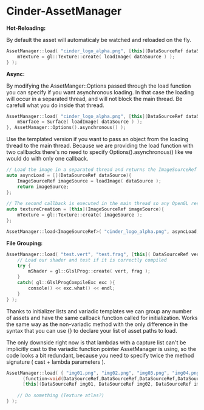 Cinder-AssetManager
===================

**Hot-Reloading:**

By default the asset will automaticaly be watched and reloaded on the fly.

```c++
AssetManager::load( "cinder_logo_alpha.png", [this](DataSourceRef dataSource){
    mTexture = gl::Texture::create( loadImage( dataSource ) );
} );
```

**Async:**

By modifying the AssetManger::Options passed through the load function you can
specify if you want asynchronous loading. In that case the loading will occur in
a separated thread, and will not block the main thread. Be carefull what you do
inside that thread.

```c++
AssetManager::load( "cinder_logo_alpha.png", [this](DataSourceRef dataSource){
    mSurface = Surface( loadImage( dataSource ) );
}, AssetManager::Options().asynchronous() );
```

Use the templated version if you want to pass an object from the loading thread to the main thread. Because we are providing the load function with two callbacks there's no need to specify Options().asynchronous() like we would do with only one callback.


```c++
// Load the image in a separated thread and returns the ImageSourceRef
auto asyncLoad = [](DataSourceRef dataSource){
    ImageSourceRef imageSource = loadImage( dataSource );
    return imageSource;
};
    
// The second callback is executed in the main thread so any OpenGL resources can be created here.
auto textureCreation = [this](ImageSourceRef imageSource){
    mTexture = gl::Texture::create( imageSource );
};

AssetManager::load<ImageSourceRef>( "cinder_logo_alpha.png", asyncLoad, textureCreation );
```

**File Grouping:**

```c++
AssetManager::load( "test.vert", "test.frag", [this]( DataSourceRef vert, DataSourceRef frag ) {
    // Load our shader and test if it is correctly compiled
    try {
        mShader = gl::GlslProg::create( vert, frag );
    }
    catch( gl::GlslProgCompileExc exc ){
        console() << exc.what() << endl;
    }
} );
```


Thanks to initializer lists and variadic templates we can group any number of assets
and have the same callback function called for initialization. Works the same way as the
non-variadic method with the only difference in the syntax that you can use {} to declare
your list of asset paths to load.
    
The only downside right now is that lambdas with a capture list can't be implicitly cast to
the variadic function pointer AssetManager is using, so the code looks a bit redundant,
because you need to specify twice the method signature ( cast + lambda parameters ).
    
```c++
AssetManager::load( { "img01.png", "img02.png", "img03.png", "img04.png", "img05.png" }, 
      (function<void(DataSourceRef,DataSourceRef,DataSourceRef,DataSourceRef,DataSourceRef)>) 
      [this](DataSourceRef img01, DataSourceRef img02, DataSourceRef img03, DataSourceRef img04, DataSourceRef img05) {
        
    // Do something (Texture atlas?)
} );
```
